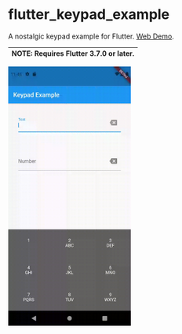 # flutter_keypad_example

A nostalgic keypad example for Flutter. [Web Demo](https://jpnurmi.dev/flutter_keypad_example/).

| **NOTE:** Requires Flutter 3.7.0 or later. |
| --- |

<a href="https://raw.githubusercontent.com/jpnurmi/flutter_keypad_example/main/flutter_keypad_example.gif">
    <img src="https://raw.githubusercontent.com/jpnurmi/flutter_keypad_example/main/flutter_keypad_example.gif" width="250"/>
</a>
